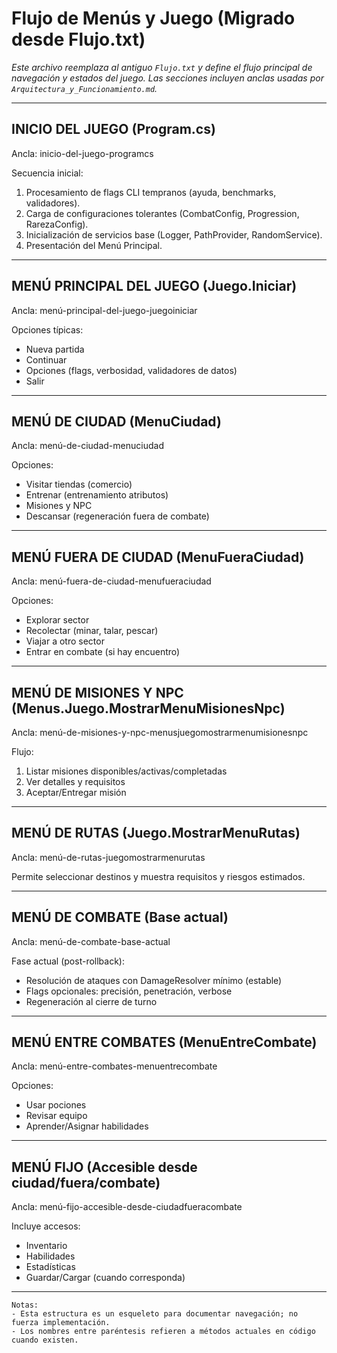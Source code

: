 # Flujo de Menús y Juego (Migrado desde Flujo.txt)

_Este archivo reemplaza al antiguo `Flujo.txt` y define el flujo principal de navegación y estados del juego. Las secciones incluyen anclas usadas por `Arquitectura_y_Funcionamiento.md`._

---

## INICIO DEL JUEGO (Program.cs)

Ancla: inicio-del-juego-programcs

Secuencia inicial:

1. Procesamiento de flags CLI tempranos (ayuda, benchmarks, validadores).
2. Carga de configuraciones tolerantes (CombatConfig, Progression, RarezaConfig).
3. Inicialización de servicios base (Logger, PathProvider, RandomService).
4. Presentación del Menú Principal.

---

## MENÚ PRINCIPAL DEL JUEGO (Juego.Iniciar)

Ancla: menú-principal-del-juego-juegoiniciar

Opciones típicas:

- Nueva partida
- Continuar
- Opciones (flags, verbosidad, validadores de datos)
- Salir

---

## MENÚ DE CIUDAD (MenuCiudad)

Ancla: menú-de-ciudad-menuciudad

Opciones:

- Visitar tiendas (comercio)
- Entrenar (entrenamiento atributos)
- Misiones y NPC
- Descansar (regeneración fuera de combate)

---

## MENÚ FUERA DE CIUDAD (MenuFueraCiudad)

Ancla: menú-fuera-de-ciudad-menufueraciudad

Opciones:

- Explorar sector
- Recolectar (minar, talar, pescar)
- Viajar a otro sector
- Entrar en combate (si hay encuentro)

---

## MENÚ DE MISIONES Y NPC (Menus.Juego.MostrarMenuMisionesNpc)

Ancla: menú-de-misiones-y-npc-menusjuegomostrarmenumisionesnpc

Flujo:

1. Listar misiones disponibles/activas/completadas
2. Ver detalles y requisitos
3. Aceptar/Entregar misión

---

## MENÚ DE RUTAS (Juego.MostrarMenuRutas)

Ancla: menú-de-rutas-juegomostrarmenurutas

Permite seleccionar destinos y muestra requisitos y riesgos estimados.

---

## MENÚ DE COMBATE (Base actual)

Ancla: menú-de-combate-base-actual

Fase actual (post-rollback):

- Resolución de ataques con DamageResolver mínimo (estable)
- Flags opcionales: precisión, penetración, verbose
- Regeneración al cierre de turno

---

## MENÚ ENTRE COMBATES (MenuEntreCombate)

Ancla: menú-entre-combates-menuentrecombate

Opciones:

- Usar pociones
- Revisar equipo
- Aprender/Asignar habilidades

---

## MENÚ FIJO (Accesible desde ciudad/fuera/combate)

Ancla: menú-fijo-accesible-desde-ciudadfueracombate

Incluye accesos:

- Inventario
- Habilidades
- Estadísticas
- Guardar/Cargar (cuando corresponda)

---

```text
Notas:
- Esta estructura es un esqueleto para documentar navegación; no fuerza implementación.
- Los nombres entre paréntesis refieren a métodos actuales en código cuando existen.
```
